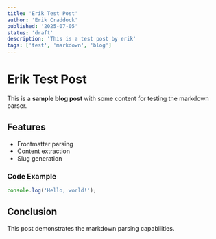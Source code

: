 ```yaml
---
title: 'Erik Test Post'
author: 'Erik Craddock'
published: '2025-07-05'
status: 'draft'
description: 'This is a test post by erik'
tags: ['test', 'markdown', 'blog']
---
```


# Erik Test Post

This is a **sample blog post** with some content for testing the markdown parser.

## Features

- Frontmatter parsing
- Content extraction
- Slug generation

### Code Example

```javascript
console.log('Hello, world!');
```

## Conclusion

This post demonstrates the markdown parsing capabilities.
